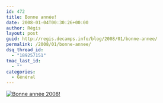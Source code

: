 ```yaml
---
id: 472
title: Bonne année!
date: 2008-01-04T00:30:26+00:00
author: Régis
layout: post
guid: http://regis.decamps.info/blog/2008/01/bonne-annee/
permalink: /2008/01/bonne-annee/
dsq_thread_id:
  - "189257151"
tmac_last_id:
  - ""
categories:
  - Général
---
```

<a href='http://regis.decamps.info/blog/2008/01/bonne-annee/bonne-annee-2008/' rel='attachment wp-att-471' title='Bonne année 2008!'><img src='http://regis.decamps.info/blog/wp-content/uploads/2008/01/bonne_annee_2008.thumbnail.png' alt='Bonne année 2008!' /></a>